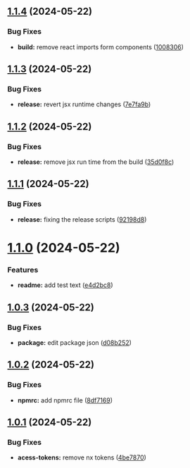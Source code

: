 ## [1.1.4](https://github.com/bsahitya/web-design-system/compare/v1.1.3...v1.1.4) (2024-05-22)


### Bug Fixes

* **build:** remove react imports form components ([1008306](https://github.com/bsahitya/web-design-system/commit/1008306102ad72753cfc34830dc2607a84c9fe37))

## [1.1.3](https://github.com/bsahitya/web-design-system/compare/v1.1.2...v1.1.3) (2024-05-22)


### Bug Fixes

* **release:** revert jsx runtime changes ([7e7fa9b](https://github.com/bsahitya/web-design-system/commit/7e7fa9b3b9ae22758e607adf57719594419b7cb7))

## [1.1.2](https://github.com/bsahitya/web-design-system/compare/v1.1.1...v1.1.2) (2024-05-22)


### Bug Fixes

* **release:** remove jsx run time from the build ([35d0f8c](https://github.com/bsahitya/web-design-system/commit/35d0f8cf4b7f70d34ab2421e9e03962cb6399b4d))

## [1.1.1](https://github.com/bsahitya/web-design-system/compare/v1.1.0...v1.1.1) (2024-05-22)


### Bug Fixes

* **release:** fixing the release scripts ([92198d8](https://github.com/bsahitya/web-design-system/commit/92198d80c0e8fd1f4467184ae7d55de8972d728f))

# [1.1.0](https://github.com/bsahitya/web-design-system/compare/v1.0.3...v1.1.0) (2024-05-22)


### Features

* **readme:** add test text ([e4d2bc8](https://github.com/bsahitya/web-design-system/commit/e4d2bc89a343cc1f9d8e7a62b05867f974b3e29b))

## [1.0.3](https://github.com/bsahitya/web-design-system/compare/v1.0.2...v1.0.3) (2024-05-22)


### Bug Fixes

* **package:** edit package json ([d08b252](https://github.com/bsahitya/web-design-system/commit/d08b25215cb280a72eb0a6d9c11249e12bd9a430))

## [1.0.2](https://github.com/bsahitya/web-design-system/compare/v1.0.1...v1.0.2) (2024-05-22)


### Bug Fixes

* **npmrc:** add npmrc file ([8df7169](https://github.com/bsahitya/web-design-system/commit/8df7169c7402c10cb80a8b638610d06cb62ae8e2))

## [1.0.1](https://github.com/bsahitya/web-design-system/compare/v1.0.0...v1.0.1) (2024-05-22)


### Bug Fixes

* **acess-tokens:** remove nx tokens ([4be7870](https://github.com/bsahitya/web-design-system/commit/4be7870f9c6e77834a665cce3e3d477a23e0920a))
